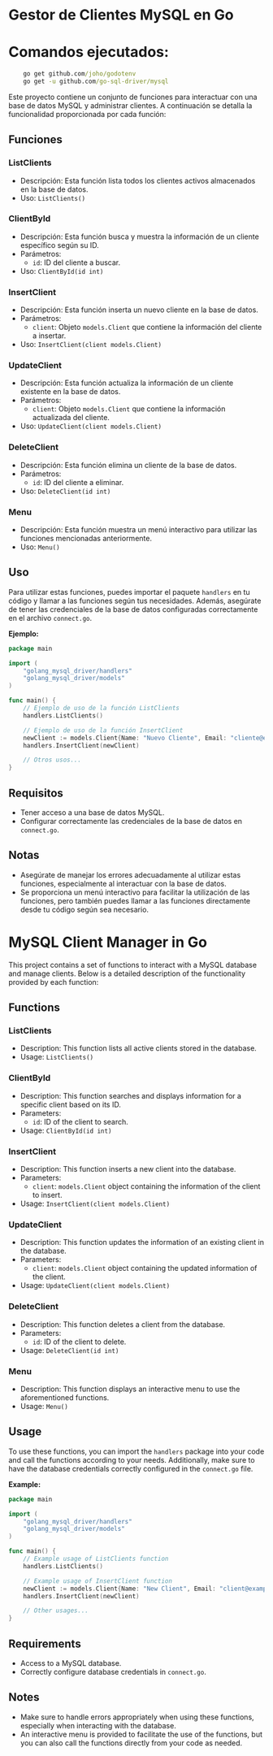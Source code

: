 # Gestor de Clientes MySQL en Go

# Comandos ejecutados:
```cmd
    go get github.com/joho/godotenv
    go get -u github.com/go-sql-driver/mysql
```

Este proyecto contiene un conjunto de funciones para interactuar con una base de datos MySQL y administrar clientes. A continuación se detalla la funcionalidad proporcionada por cada función:

## Funciones

### ListClients
- Descripción: Esta función lista todos los clientes activos almacenados en la base de datos.
- Uso: `ListClients()`

### ClientById
- Descripción: Esta función busca y muestra la información de un cliente específico según su ID.
- Parámetros:
  - `id`: ID del cliente a buscar.
- Uso: `ClientById(id int)`

### InsertClient
- Descripción: Esta función inserta un nuevo cliente en la base de datos.
- Parámetros:
  - `client`: Objeto `models.Client` que contiene la información del cliente a insertar.
- Uso: `InsertClient(client models.Client)`

### UpdateClient
- Descripción: Esta función actualiza la información de un cliente existente en la base de datos.
- Parámetros:
  - `client`: Objeto `models.Client` que contiene la información actualizada del cliente.
- Uso: `UpdateClient(client models.Client)`

### DeleteClient
- Descripción: Esta función elimina un cliente de la base de datos.
- Parámetros:
  - `id`: ID del cliente a eliminar.
- Uso: `DeleteClient(id int)`

### Menu
- Descripción: Esta función muestra un menú interactivo para utilizar las funciones mencionadas anteriormente.
- Uso: `Menu()`

## Uso

Para utilizar estas funciones, puedes importar el paquete `handlers` en tu código y llamar a las funciones según tus necesidades. Además, asegúrate de tener las credenciales de la base de datos configuradas correctamente en el archivo `connect.go`.

**Ejemplo:**
```go
package main

import (
    "golang_mysql_driver/handlers"
    "golang_mysql_driver/models"
)

func main() {
    // Ejemplo de uso de la función ListClients
    handlers.ListClients()

    // Ejemplo de uso de la función InsertClient
    newClient := models.Client{Name: "Nuevo Cliente", Email: "cliente@example.com", Phone: "123456789"}
    handlers.InsertClient(newClient)

    // Otros usos...
}
```

## Requisitos

- Tener acceso a una base de datos MySQL.
- Configurar correctamente las credenciales de la base de datos en `connect.go`.

## Notas

- Asegúrate de manejar los errores adecuadamente al utilizar estas funciones, especialmente al interactuar con la base de datos.
- Se proporciona un menú interactivo para facilitar la utilización de las funciones, pero también puedes llamar a las funciones directamente desde tu código según sea necesario.






#
#
#
#
#
#





# MySQL Client Manager in Go

This project contains a set of functions to interact with a MySQL database and manage clients. Below is a detailed description of the functionality provided by each function:

## Functions

### ListClients
- Description: This function lists all active clients stored in the database.
- Usage: `ListClients()`

### ClientById
- Description: This function searches and displays information for a specific client based on its ID.
- Parameters:
  - `id`: ID of the client to search.
- Usage: `ClientById(id int)`

### InsertClient
- Description: This function inserts a new client into the database.
- Parameters:
  - `client`: `models.Client` object containing the information of the client to insert.
- Usage: `InsertClient(client models.Client)`

### UpdateClient
- Description: This function updates the information of an existing client in the database.
- Parameters:
  - `client`: `models.Client` object containing the updated information of the client.
- Usage: `UpdateClient(client models.Client)`

### DeleteClient
- Description: This function deletes a client from the database.
- Parameters:
  - `id`: ID of the client to delete.
- Usage: `DeleteClient(id int)`

### Menu
- Description: This function displays an interactive menu to use the aforementioned functions.
- Usage: `Menu()`

## Usage

To use these functions, you can import the `handlers` package into your code and call the functions according to your needs. Additionally, make sure to have the database credentials correctly configured in the `connect.go` file.

**Example:**
```go
package main

import (
    "golang_mysql_driver/handlers"
    "golang_mysql_driver/models"
)

func main() {
    // Example usage of ListClients function
    handlers.ListClients()

    // Example usage of InsertClient function
    newClient := models.Client{Name: "New Client", Email: "client@example.com", Phone: "123456789"}
    handlers.InsertClient(newClient)

    // Other usages...
}
```

## Requirements

- Access to a MySQL database.
- Correctly configure database credentials in `connect.go`.

## Notes

- Make sure to handle errors appropriately when using these functions, especially when interacting with the database.
- An interactive menu is provided to facilitate the use of the functions, but you can also call the functions directly from your code as needed.
